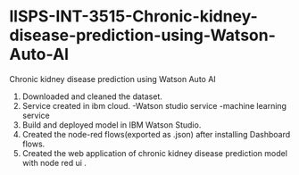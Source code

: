 # llSPS-INT-3515-Chronic-kidney-disease-prediction-using-Watson-Auto-AI
Chronic kidney disease prediction using  Watson Auto AI
1. Downloaded and cleaned the dataset.
2. Service created in ibm cloud.
  -Watson studio service
  -machine learning service
3. Build and deployed model in IBM Watson Studio.
4. Created the node-red flows(exported as .json) after installing Dashboard flows.
5. Created the web application of chronic kidney disease prediction model with node red ui .
